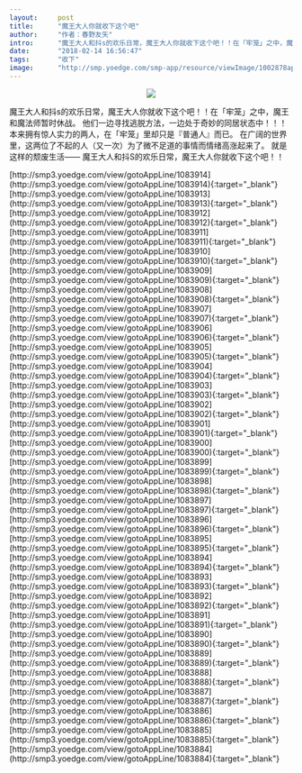 ```yaml
---
layout:     post
title:      "魔王大人你就收下这个吧"
author:     "作者：春野友矢"
intro:      "魔王大人和抖s的欢乐日常，魔王大人你就收下这个吧！！在「牢笼」之中，魔王和魔法师暂时休战。 他们一边寻找逃脱方法，一边处于奇妙的同居状态中！！！ 本来拥有惊人实力的两人，在「牢笼」里却只是『普通人』而已。 在广阔的世界里，这两位了不起的人（又一次）为了微不足道的事情而情绪高涨起来了。 就是这样的颓废生活—— 魔王大人和抖S的欢乐日常，魔王大人你就收下这个吧！！"
date:       "2018-02-14 16:56:47"
tags:       "收下"
image:      "http://smp.yoedge.com/smp-app/resource/viewImage/1002878appline.png"
---
```

<div style="text-align: center">
<p><img src="http://smp.yoedge.com/smp-app/resource/viewImage/1002878appline.png"/></p>
</div>
<p class="post-meta">
<span>魔王大人和抖s的欢乐日常，魔王大人你就收下这个吧！！在「牢笼」之中，魔王和魔法师暂时休战。 他们一边寻找逃脱方法，一边处于奇妙的同居状态中！！！ 本来拥有惊人实力的两人，在「牢笼」里却只是『普通人』而已。 在广阔的世界里，这两位了不起的人（又一次）为了微不足道的事情而情绪高涨起来了。 就是这样的颓废生活—— 魔王大人和抖S的欢乐日常，魔王大人你就收下这个吧！！</span>
</p>
[http://smp3.yoedge.com/view/gotoAppLine/1083914](http://smp3.yoedge.com/view/gotoAppLine/1083914){:target="_blank"}
[http://smp3.yoedge.com/view/gotoAppLine/1083913](http://smp3.yoedge.com/view/gotoAppLine/1083913){:target="_blank"}
[http://smp3.yoedge.com/view/gotoAppLine/1083912](http://smp3.yoedge.com/view/gotoAppLine/1083912){:target="_blank"}
[http://smp3.yoedge.com/view/gotoAppLine/1083911](http://smp3.yoedge.com/view/gotoAppLine/1083911){:target="_blank"}
[http://smp3.yoedge.com/view/gotoAppLine/1083910](http://smp3.yoedge.com/view/gotoAppLine/1083910){:target="_blank"}
[http://smp3.yoedge.com/view/gotoAppLine/1083909](http://smp3.yoedge.com/view/gotoAppLine/1083909){:target="_blank"}
[http://smp3.yoedge.com/view/gotoAppLine/1083908](http://smp3.yoedge.com/view/gotoAppLine/1083908){:target="_blank"}
[http://smp3.yoedge.com/view/gotoAppLine/1083907](http://smp3.yoedge.com/view/gotoAppLine/1083907){:target="_blank"}
[http://smp3.yoedge.com/view/gotoAppLine/1083906](http://smp3.yoedge.com/view/gotoAppLine/1083906){:target="_blank"}
[http://smp3.yoedge.com/view/gotoAppLine/1083905](http://smp3.yoedge.com/view/gotoAppLine/1083905){:target="_blank"}
[http://smp3.yoedge.com/view/gotoAppLine/1083904](http://smp3.yoedge.com/view/gotoAppLine/1083904){:target="_blank"}
[http://smp3.yoedge.com/view/gotoAppLine/1083903](http://smp3.yoedge.com/view/gotoAppLine/1083903){:target="_blank"}
[http://smp3.yoedge.com/view/gotoAppLine/1083902](http://smp3.yoedge.com/view/gotoAppLine/1083902){:target="_blank"}
[http://smp3.yoedge.com/view/gotoAppLine/1083901](http://smp3.yoedge.com/view/gotoAppLine/1083901){:target="_blank"}
[http://smp3.yoedge.com/view/gotoAppLine/1083900](http://smp3.yoedge.com/view/gotoAppLine/1083900){:target="_blank"}
[http://smp3.yoedge.com/view/gotoAppLine/1083899](http://smp3.yoedge.com/view/gotoAppLine/1083899){:target="_blank"}
[http://smp3.yoedge.com/view/gotoAppLine/1083898](http://smp3.yoedge.com/view/gotoAppLine/1083898){:target="_blank"}
[http://smp3.yoedge.com/view/gotoAppLine/1083897](http://smp3.yoedge.com/view/gotoAppLine/1083897){:target="_blank"}
[http://smp3.yoedge.com/view/gotoAppLine/1083896](http://smp3.yoedge.com/view/gotoAppLine/1083896){:target="_blank"}
[http://smp3.yoedge.com/view/gotoAppLine/1083895](http://smp3.yoedge.com/view/gotoAppLine/1083895){:target="_blank"}
[http://smp3.yoedge.com/view/gotoAppLine/1083894](http://smp3.yoedge.com/view/gotoAppLine/1083894){:target="_blank"}
[http://smp3.yoedge.com/view/gotoAppLine/1083893](http://smp3.yoedge.com/view/gotoAppLine/1083893){:target="_blank"}
[http://smp3.yoedge.com/view/gotoAppLine/1083892](http://smp3.yoedge.com/view/gotoAppLine/1083892){:target="_blank"}
[http://smp3.yoedge.com/view/gotoAppLine/1083891](http://smp3.yoedge.com/view/gotoAppLine/1083891){:target="_blank"}
[http://smp3.yoedge.com/view/gotoAppLine/1083890](http://smp3.yoedge.com/view/gotoAppLine/1083890){:target="_blank"}
[http://smp3.yoedge.com/view/gotoAppLine/1083889](http://smp3.yoedge.com/view/gotoAppLine/1083889){:target="_blank"}
[http://smp3.yoedge.com/view/gotoAppLine/1083888](http://smp3.yoedge.com/view/gotoAppLine/1083888){:target="_blank"}
[http://smp3.yoedge.com/view/gotoAppLine/1083887](http://smp3.yoedge.com/view/gotoAppLine/1083887){:target="_blank"}
[http://smp3.yoedge.com/view/gotoAppLine/1083886](http://smp3.yoedge.com/view/gotoAppLine/1083886){:target="_blank"}
[http://smp3.yoedge.com/view/gotoAppLine/1083885](http://smp3.yoedge.com/view/gotoAppLine/1083885){:target="_blank"}
[http://smp3.yoedge.com/view/gotoAppLine/1083884](http://smp3.yoedge.com/view/gotoAppLine/1083884){:target="_blank"}


